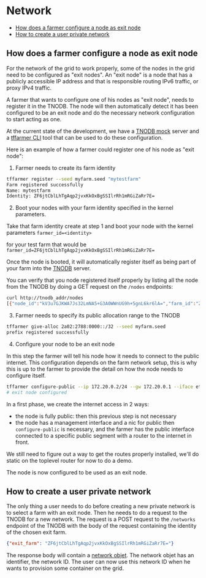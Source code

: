 # Network

- [How does a farmer configure a node as exit node](#How-does-a-farmer-configure-a-node-as-exit-node)
- [How to create a user private network](#How-to-create-a-user-private-network)

## How does a farmer configure a node as exit node

For the network of the grid to work properly, some of the nodes in the grid need to be configured as "exit nodes".  An "exit node" is a node that has a publicly accessible IP address and that is responsible routing IPv6 traffic, or proxy IPv4 traffic.

A farmer that wants to configure one of his nodes as "exit node", needs to register it in the TNODB. The node will then automatically detect it has been configured to be an exit node and do the necessary network configuration to start acting as one.

At the current state of the development, we have a [TNODB mock](../../tools/tnodb_mock) server and a [tffarmer CLI](../../tools/tffarm) tool that can be used to do these configuration.

Here is an example of how a farmer could register one of his node as "exit node":

1. Farmer needs to create its farm identity

```bash
tffarmer register --seed myfarm.seed "mytestfarm"
Farm registered successfully
Name: mytestfarm
Identity: ZF6jtCblLhTgAqp2jvxKkOxBgSSIlrRh1mRGiZaRr7E=
```

2. Boot your nodes with your farm identity specified in the kernel parameters.

Take that farm identity create at step 1 and boot your node with the kernel parameters `farmer_id=<identity>`

for your test farm that would be `farmer_id=ZF6jtCblLhTgAqp2jvxKkOxBgSSIlrRh1mRGiZaRr7E=`

Once the node is booted, it will automatically register itself as being part of your farm into the [TNODB](../../tools/tnodb_mock) server.

You can verify that you node registered itself properly by listing all the node from the TNODB by doing a GET request on the `/nodes` endpoints:

```bash
curl http://tnodb_addr/nodes
[{"node_id":"kV3u7GJKWA7Js32LmNA5+G3A0WWnUG9h+5gnL6kr6lA=","farm_id":"ZF6jtCblLhTgAqp2jvxKkOxBgSSIlrRh1mRGiZaRr7E=","Ifaces":[]}]
```

3. Farmer needs to specify its public allocation range to the TNODB

```bash
tffarmer give-alloc 2a02:2788:0000::/32 --seed myfarm.seed
prefix registered successfully
```

4. Configure your node to be an exit node

In this step the farmer will tell his node how it needs to connect to the public internet. This configuration depends on the farm network setup, this is why this is up to the farmer to provide the detail on how the node needs to configure itself.

```bash
tffarmer configure-public --ip 172.20.0.2/24 --gw 172.20.0.1 --iface eth1 --node kV3u7GJKWA7Js32LmNA5+G3A0WWnUG9h+5gnL6kr6lA=
# exit node configured
```
In a first phase, we create the internet access in 2 ways:
  - the node is fully public: then this previous step is not necessary 
  - the node has a management interface and a nic for public
    then `configure-public` is necessary, and the farmer has the public interface connected to a specific public segment with a router to the internet in front.

We still need to figure out a way to get the routes properly installed, we'll do static on the toplevel router for now to do a demo.

The node is now configured to be used as an exit node.


## How to create a user private network

The only thing a user needs to do before creating a new private network is to select a farm with an exit node. Then he needs to do a request to the TNODB for a new network. The request is a POST request to the `/networks` endpoint of the TNODB with the body of the request containing the identity of the chosen exit farm.

```json
{"exit_farm": "ZF6jtCblLhTgAqp2jvxKkOxBgSSIlrRh1mRGiZaRr7E="}
```

The response body will contain a [network objet](https://github.com/threefoldtech/zosv2/blob/09de5a396bf60b794d2930ced1079a38bd5a9724/modules/network.go#L63). The network objet has an identifier, the network ID. The user can now use this network ID when he wants to provision some container on the grid.
